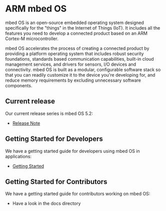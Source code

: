 # ARM mbed OS
 
mbed OS is an open-source embedded operating system designed specifically for the "things" in the Internet of Things (IoT). It includes all the features you need to develop a connected product based on an ARM Cortex-M microcontroller.
 
mbed OS accelerates the process of creating a connected product by providing a platform operating system that includes robust security foundations, standards based communication capabilities, built-in cloud management services, and drivers for sensors, I/O devices and connectivity. mbed OS is built as a modular, configurable software stack so that you can readily customize it to the device you're developing for, and reduce memory requirements by excluding unnecessary software components.
 
## Current release
 
Our current release series is mbed OS 5.2:

- [Release Note](https://docs.mbed.com/docs/mbed-os-release-notes/en/latest/5_2/release_note/)

## Getting Started for Developers
 
We have a getting started guide for developers using mbed OS in applications:
 
- [Getting Started](https://docs.mbed.com/docs/mbed-os-handbook/en/5.2/)

## Getting Started for Contributors
 
We have a getting started guide for contributors working on mbed OS:
 
- Have a look in the docs directory
